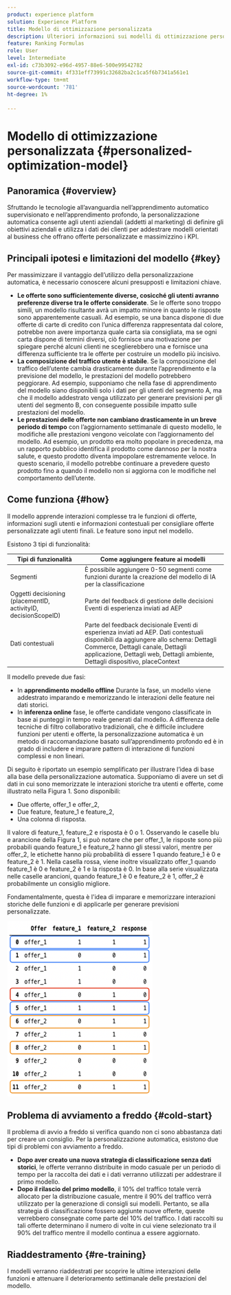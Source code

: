 ```yaml
---
product: experience platform
solution: Experience Platform
title: Modello di ottimizzazione personalizzata
description: Ulteriori informazioni sui modelli di ottimizzazione personalizzati
feature: Ranking Formulas
role: User
level: Intermediate
exl-id: c73b3092-e96d-4957-88e6-500e99542782
source-git-commit: 4f331eff73991c32682ba2c1ca5f6b7341a561e1
workflow-type: tm+mt
source-wordcount: '781'
ht-degree: 1%

---
```


# Modello di ottimizzazione personalizzata {#personalized-optimization-model}

## Panoramica {#overview}

Sfruttando le tecnologie all’avanguardia nell’apprendimento automatico supervisionato e nell’apprendimento profondo, la personalizzazione automatica consente agli utenti aziendali (addetti al marketing) di definire gli obiettivi aziendali e utilizza i dati dei clienti per addestrare modelli orientati al business che offrano offerte personalizzate e massimizzino i KPI.

## Principali ipotesi e limitazioni del modello {#key}

Per massimizzare il vantaggio dell’utilizzo della personalizzazione automatica, è necessario conoscere alcuni presupposti e limitazioni chiave.

* **Le offerte sono sufficientemente diverse, cosicché gli utenti avranno preferenze diverse tra le offerte considerate**. Se le offerte sono troppo simili, un modello risultante avrà un impatto minore in quanto le risposte sono apparentemente casuali.
Ad esempio, se una banca dispone di due offerte di carte di credito con l’unica differenza rappresentata dal colore, potrebbe non avere importanza quale carta sia consigliata, ma se ogni carta dispone di termini diversi, ciò fornisce una motivazione per spiegare perché alcuni clienti ne sceglierebbero una e fornisce una differenza sufficiente tra le offerte per costruire un modello più incisivo.
* **La composizione del traffico utente è stabile**. Se la composizione del traffico dell’utente cambia drasticamente durante l’apprendimento e la previsione del modello, le prestazioni del modello potrebbero peggiorare. Ad esempio, supponiamo che nella fase di apprendimento del modello siano disponibili solo i dati per gli utenti del segmento A, ma che il modello addestrato venga utilizzato per generare previsioni per gli utenti del segmento B, con conseguente possibile impatto sulle prestazioni del modello.
* **Le prestazioni delle offerte non cambiano drasticamente in un breve periodo di tempo** con l’aggiornamento settimanale di questo modello, le modifiche alle prestazioni vengono veicolate con l’aggiornamento del modello. Ad esempio, un prodotto era molto popolare in precedenza, ma un rapporto pubblico identifica il prodotto come dannoso per la nostra salute, e questo prodotto diventa impopolare estremamente veloce. In questo scenario, il modello potrebbe continuare a prevedere questo prodotto fino a quando il modello non si aggiorna con le modifiche nel comportamento dell’utente.

## Come funziona {#how}

Il modello apprende interazioni complesse tra le funzioni di offerte, informazioni sugli utenti e informazioni contestuali per consigliare offerte personalizzate agli utenti finali. Le feature sono input nel modello.

Esistono 3 tipi di funzionalità:

| Tipi di funzionalità | Come aggiungere feature ai modelli |
|--------------|----------------------------|
| Segmenti | È possibile aggiungere 0-50 segmenti come funzioni durante la creazione del modello di IA per la classificazione |
| Oggetti decisioning (placementID, activityID, decisionScopeID) | Parte del feedback di gestione delle decisioni Eventi di esperienza inviati ad AEP |
| Dati contestuali | Parte del feedback decisionale Eventi di esperienza inviati ad AEP. Dati contestuali disponibili da aggiungere allo schema: Dettagli Commerce, Dettagli canale, Dettagli applicazione, Dettagli web, Dettagli ambiente, Dettagli dispositivo, placeContext |

Il modello prevede due fasi:

* In **apprendimento modello offline** Durante la fase, un modello viene addestrato imparando e memorizzando le interazioni delle feature nei dati storici.
* In **inferenza online** fase, le offerte candidate vengono classificate in base ai punteggi in tempo reale generati dal modello. A differenza delle tecniche di filtro collaborativo tradizionali, che è difficile includere funzioni per utenti e offerte, la personalizzazione automatica è un metodo di raccomandazione basato sull’apprendimento profondo ed è in grado di includere e imparare pattern di interazione di funzioni complessi e non lineari.

Di seguito è riportato un esempio semplificato per illustrare l’idea di base alla base della personalizzazione automatica. Supponiamo di avere un set di dati in cui sono memorizzate le interazioni storiche tra utenti e offerte, come illustrato nella Figura 1. Sono disponibili:
* Due offerte, offer_1 e offer_2,
* Due feature, feature_1 e feature_2,
* Una colonna di risposta.

Il valore di feature_1, feature_2 e risposta è 0 o 1. Osservando le caselle blu e arancione della Figura 1, si può notare che per offer_1, le risposte sono più probabili quando feature_1 e feature_2 hanno gli stessi valori, mentre per offer_2, le etichette hanno più probabilità di essere 1 quando feature_1 è 0 e feature_2 è 1. Nella casella rossa, viene inoltre visualizzato offer_1 quando feature_1 è 0 e feature_2 è 1 e la risposta è 0. In base alla serie visualizzata nelle caselle arancioni, quando feature_1 è 0 e feature_2 è 1, offer_2 è probabilmente un consiglio migliore.

Fondamentalmente, questa è l&#39;idea di imparare e memorizzare interazioni storiche delle funzioni e di applicarle per generare previsioni personalizzate.

![](../assets/perso-ranking-schema.png)

## Problema di avviamento a freddo {#cold-start}

Il problema di avvio a freddo si verifica quando non ci sono abbastanza dati per creare un consiglio. Per la personalizzazione automatica, esistono due tipi di problemi con avviamento a freddo.

* **Dopo aver creato una nuova strategia di classificazione senza dati storici**, le offerte verranno distribuite in modo casuale per un periodo di tempo per la raccolta dei dati e i dati verranno utilizzati per addestrare il primo modello.
* **Dopo il rilascio del primo modello**, il 10% del traffico totale verrà allocato per la distribuzione casuale, mentre il 90% del traffico verrà utilizzato per la generazione di consigli sui modelli. Pertanto, se alla strategia di classificazione fossero aggiunte nuove offerte, queste verrebbero consegnate come parte del 10% del traffico. I dati raccolti su tali offerte determinano il numero di volte in cui viene selezionato tra il 90% del traffico mentre il modello continua a essere aggiornato.

## Riaddestramento {#re-training}

I modelli verranno riaddestrati per scoprire le ultime interazioni delle funzioni e attenuare il deterioramento settimanale delle prestazioni del modello.
